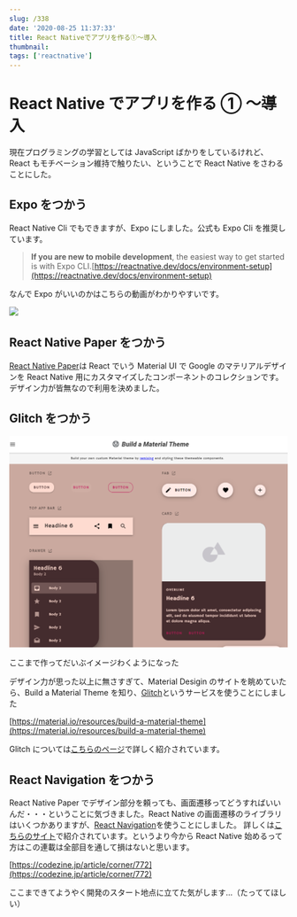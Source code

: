 ```yaml
---
slug: /338
date: '2020-08-25 11:37:33'
title: React Nativeでアプリを作る①～導入
thumbnail:
tags: ['reactnative']
---
```


# React Native でアプリを作る ① ～導入

現在プログラミングの学習としては JavaScript ばかりをしているけれど、React もモチベーション維持で触りたい、ということで React Native をさわることにした。

## Expo をつかう

React Native Cli でもできますが、Expo にしました。公式も Expo Cli を推奨しています。

> **If you are new to mobile development**, the easiest way to get started is with Expo CLI.[https://reactnative.dev/docs/environment-setup](https://reactnative.dev/docs/environment-setup)

なんで Expo がいいのかはこちらの動画がわかりやすいです。

[![](https://img.youtube.com/vi/Mp0-Avyi8Ec/0.jpg)](https://www.youtube.com/watch?v=Mp0-Avyi8Ec)

## React Native Paper をつかう

[React Native Paper](https://reactnativepaper.com)は React でいう Material UI で Google のマテリアルデザインを React Native 用にカスタマイズしたコンポーネントのコレクションです。
デザイン力が皆無なので利用を決めました。

## Glitch をつかう

![image](../../../../images/2020/08/image-41.png)<figcaption>ここまで作ってだいぶイメージわくようになった</figcaption>

デザイン力が思った以上に無さすぎて、Material Desigin のサイトを眺めていたら、Build a Material Theme を知り、[Glitch](https://glitch.com/)というサービスを使うことにしました

[https://material.io/resources/build-a-material-theme](https://material.io/resources/build-a-material-theme)

Glitch については[こちらのページ](https://laboradian.com/glitch/)で詳しく紹介されています。

## React Navigation をつかう

React Native Paper でデザイン部分を頼っても、画面遷移ってどうすればいいんだ・・・ということに気づきました。React Native の画面遷移のライブラリはいくつかありますが、[React Navigation](https://reactnavigation.org/)を使うことにしました。
詳しくは[こちらのサイト](https://codezine.jp/article/detail/12150)で紹介されています。というより今から React Native 始めるって方はこの連載は全部目を通して損はないと思います。

[https://codezine.jp/article/corner/772](https://codezine.jp/article/corner/772)

ここまできてようやく開発のスタート地点に立てた気がします…（たっててほしい）
